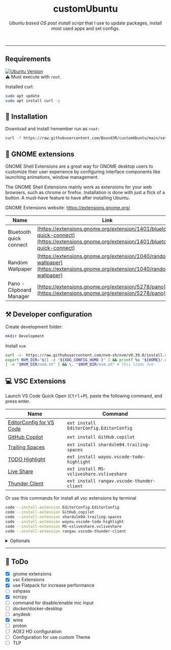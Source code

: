 <!-- Heading -->
<h1 align="center">customUbuntu</h1>
<p align="center"><em>Ubuntu based OS post install script</em> that I use to update packages, install most used apps and set configs.</p>
<br>

---
## Requirements
[![Ubuntu Version](https://img.shields.io/badge/ubuntu-22.04%20LTS-orange?style=for-the-badge&logo=ubuntu&logoColor=white)](https://releases.ubuntu.com/jammy/)   
:warning: Must execute with `root`. 



Installed curl:
```sh
sudo apt update
sudo apt install curl -y
```

## :rocket: Installation

Download and install !remember run as `root`:
```sh
curl -f https://raw.githubusercontent.com/Bound3R/customUbuntu/main/setup.sh -o setup.sh && sudo bash setup.sh
```

## :art: GNOME extensions
GNOME Shell Extensions are a great way for GNOME desktop users to customize their user experience by configuring interface components like launching animations, window management.

The GNOME Shell Extensions mainly work as extensions for your web browsers, such as chrome or firefox. Installation is done with just a flick of a button. A must-have feature to have after installing Ubuntu.

GNOME Extensions website: https://extensions.gnome.org/

| Name                     	| Link                                                                                                                                       	|
|--------------------------	|--------------------------------------------------------------------------------------------------------------------------------------------	|
| Bluetooth quick connect  	| [https://extensions.gnome.org/extension/1401/bluetooth-quick-connect](https://extensions.gnome.org/extension/1401/bluetooth-quick-connect) 	|
| Random Wallpaper         	| [https://extensions.gnome.org/extension/1040/random-wallpaper](https://extensions.gnome.org/extension/1040/random-wallpaper)               	|
| Pano - Clipboard Manager 	| [https://extensions.gnome.org/extension/5278/pano](https://extensions.gnome.org/extension/5278/pano)                                       	|

## :hammer_and_pick: Developer configuration
Create development folder:
```sh
mkdir Development
```
Install `nvm`
```sh
curl -o- https://raw.githubusercontent.com/nvm-sh/nvm/v0.39.0/install.sh | bash
export NVM_DIR="$([ -z "${XDG_CONFIG_HOME-}" ] && printf %s "${HOME}/.nvm" || printf %s "${XDG_CONFIG_HOME}/nvm")"
[ -s "$NVM_DIR/nvm.sh" ] && \. "$NVM_DIR/nvm.sh" # This loads nvm
```

## :computer: VSC Extensions
Launch VS Code Quick Open (<kbd>Ctrl</kbd>+<kbd>P</kbd>), paste the following command, and press enter.

| Name                                                                                                      	| Command                                   	|
|-----------------------------------------------------------------------------------------------------------	|--------------------------------------------	|
| [EditorConfig for VS Code](https://marketplace.visualstudio.com/items?itemName=EditorConfig.EditorConfig) 	| `ext install EditorConfig.EditorConfig`    	|
| [GitHub Copilot](https://marketplace.visualstudio.com/items?itemName=GitHub.copilot)                      	| `ext install GitHub.copilot`               	|
| [Trailing Spaces](https://marketplace.visualstudio.com/items?itemName=shardulm94.trailing-spaces)         	| `ext install shardulm94.trailing-spaces`   	|
| [TODO Highlight](https://marketplace.visualstudio.com/items?itemName=wayou.vscode-todo-highlight)         	| `ext install wayou.vscode-todo-highlight` 	|
| [Live Share](https://marketplace.visualstudio.com/items?itemName=MS-vsliveshare.vsliveshare)              	| `ext install MS-vsliveshare.vsliveshare`  	|
| [Thunder Client](https://marketplace.visualstudio.com/items?itemName=rangav.vscode-thunder-client)         	| `ext install rangav.vscode-thunder-client`	|

Or use this commands for install all vsc extensions by terminal

```sh
code --install-extension EditorConfig.EditorConfig
code --install-extension GitHub.copilot
code --install-extension shardulm94.trailing-spaces
code --install-extension wayou.vscode-todo-highlight
code --install-extension MS-vsliveshare.vsliveshare
code --install-extension rangav.vscode-thunder-client
```

<details>
<summary>Optionals</summary>

Use this commands for install all optionals vsc extensions by shell
```sh
code --install-extension softwaredotcom.swdc-vscode
code --install-extension christian-kohler.path-intellisense
code --install-extension naumovs.color-highlight
code --install-extension Syler.sass-indented
code --install-extension msjsdiag.vscode-react-native
```
</details>
<hr>

## :memo: ToDo
- [x] gnome extensions
- [x] vsc Extensions
- [x] use Flatpack for increase performance
- [ ] sshpass
- [x] scrcpy
- [ ] command for disable/enable mic input
- [ ] docker/docker-desktop
- [ ] anydesk
- [x] wine
- [ ] proton
- [ ] AOE2 HD configuration
- [ ] Configuration for use custom Theme
- [ ] TLP
